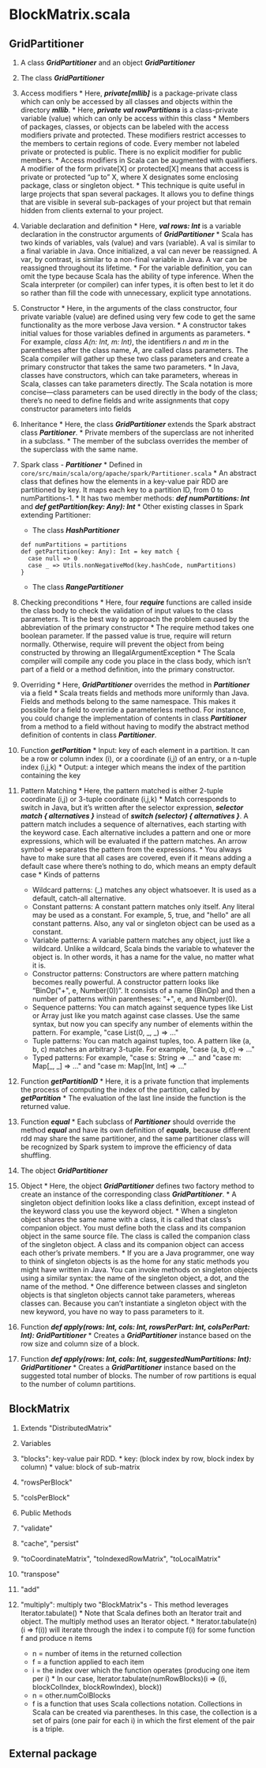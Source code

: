 BlockMatrix.scala
==================

GridPartitioner
---------------

1. A class ***GridPartitioner*** and an object ***GridPartitioner***

2. The class ***GridPartitioner***

  1. Access modifiers
    * Here, ***private[mllib]*** is a package-private class which can only be accessed by all classes and objects within the directory ***mllib***.
	* Here, ***private val rowPartitions*** is a class-private variable (value) which can only be access within this class
	* Members of packages, classes, or objects can be labeled with the access modifiers private and protected. These modifiers restrict accesses to the members to certain regions of code. Every member not labeled private or protected is public. There is no explicit modifier for public members.
	* Access modifiers in Scala can be augmented with qualifiers. A modifier of the form private[X] or protected[X] means that access is private or protected “up to” X, where X designates some enclosing package, class or singleton object.
	* This technique is quite useful in large projects that span several packages. It allows you to define things that are visible in several sub-packages of your project but that remain hidden from clients external to your project.
	
  2. Variable declaration and definition
    * Here, ***val rows: Int*** is a variable declaration in the constructor arguments of ***GridPartitioner***
	* Scala has two kinds of variables, vals (value) and vars (variable). A val is similar to a final variable in Java. Once initialized, a val can never be reassigned. A var, by contrast, is similar to a non-final variable in Java. A var can be reassigned throughout its lifetime.
	* For the variable definition, you can omit the type because Scala has the ability of type inference. When the Scala interpreter (or compiler) can infer types, it is often best to let it do so rather than fill the code with unnecessary, explicit type annotations.
	
  3. Constructor
	* Here, in the arguments of the class constructor, four private variable (value) are defined using very few code to get the same functionality as the more verbose Java version.
	* A constructor takes initial values for those variables defined in arguments as parameters.
	* For example, *class A(n: Int, m: Int)*, the identifiers *n* and *m* in the parentheses after the class name, *A*, are called class parameters. The Scala compiler will gather up these two class parameters and create a primary constructor that takes the same two parameters.
	* In Java, classes have constructors, which can take parameters, whereas in Scala, classes can take parameters directly. The Scala notation is more concise—class parameters can be used directly in the body of the class; there’s no need to define fields and write assignments that copy constructor parameters into fields
  
  4. Inheritance
    * Here, the class ***GridPartitioner*** extends the Spark abstract class ***Partitioner***.
	* Private members of the superclass are not inherited in a subclass.
	* The member of the subclass overrides the member of the superclass with the same name.
  
  5. Spark class - ***Partitioner***
    * Defined in `core/src/main/scala/org/apache/spark/Partitioner.scala`
    * An abstract class that defines how the elements in a key-value pair RDD are partitioned by key. It maps each key to a partition ID, from 0 to numPartitions-1.
    * It has two member methods: ***def numPartitions: Int*** and ***def getPartition(key: Any): Int***
    * Other existing classes in Spark extending Partitioner:
      - The class ***HashPartitioner***
      ```
      def numPartitions = partitions
      def getPartition(key: Any): Int = key match {
        case null => 0
        case _ => Utils.nonNegativeMod(key.hashCode, numPartitions) 
      }
      ```
      - The class ***RangePartitioner***

  6. Checking preconditions
    * Here, four ***require*** functions are called inside the class body to check the validation of input values to the class parameters. Tt is the best way to approach the problem caused by the abbreviation of the primary constructor
    * The require method takes one boolean parameter. If the passed value is true, require will return normally. Otherwise, require will prevent the object from being constructed by throwing an IllegalArgumentException
    * The Scala compiler will compile any code you place in the class body, which isn’t part of a field or a method definition, into the primary constructor.
	
  7. Overriding
    * Here, ***GridPartitioner*** overrides the method in ***Partitioner*** via a field
	* Scala treats fields and methods more uniformly than Java. Fields and methods belong to the same namespace. This makes it possible for a field to override a parameterless method. For instance, you could change the implementation of contents in class ***Partitioner*** from a method to a field without having to modify the abstract method definition of contents in class ***Partitioner***.
	
  8. Function ***getPartition***
    * Input: key of each element in a partition. It can be a row or column index (i), or a coordinate (i,j) of an entry, or a n-tuple index (i,j,k)
    * Output: a integer which means the index of the partition containing the key
	
  9. Pattern Matching
    * Here, the pattern matched is either 2-tuple coordinate (i,j) or 3-tuple coordinate (i,j,k)
    * Match corresponds to switch in Java, but it’s written after the selector expression, ***selector match { alternatives }*** instead of ***switch (selector) { alternatives }***. A pattern match includes a sequence of alternatives, each starting with the keyword case. Each alternative includes a pattern and one or more expressions, which will be evaluated if the pattern matches. An arrow symbol => separates the pattern from the expressions.
    * You always have to make sure that all cases are covered, even if it means adding a default case where there’s nothing to do, which means an empty default case
    * Kinds of patterns
      - Wildcard patterns:  (_) matches any object whatsoever. It is used as a default, catch-all alternative.
      - Constant patterns: A constant pattern matches only itself. Any literal may be used as a constant. For example, 5, true, and "hello" are all constant patterns. Also, any val or singleton object can be used as a constant.
      - Variable patterns: A variable pattern matches any object, just like a wildcard. Unlike a wildcard, Scala binds the variable to whatever the object is. In other words, it has a name for the value, no matter what it is.
      - Constructor patterns: Constructors are where pattern matching becomes really powerful. A constructor pattern looks like “BinOp("+", e, Number(0))”. It consists of a name (BinOp) and then a number of patterns within parentheses: "+", e, and Number(0).
      - Sequence patterns: You can match against sequence types like List or Array just like you match against case classes. Use the same syntax, but now you can specify any number of elements within the pattern. For example, "case List(0, _, _) => ..."
	  - Tuple patterns: You can match against tuples, too. A pattern like (a, b, c) matches an arbitrary 3-tuple. For example, "case (a, b, c) => ..."
	  - Typed patterns: For example, "case s: String => ..." and "case m: Map[_, _] => ..." and "case m: Map[Int, Int] => ..."
	  
  10. Function ***getPartitionID***
    * Here, it is a private function that implements the process of computing the index of the partition, called by ***getPartition***
	* The evaluation of the last line inside the function is the returned value.
	
  11. Function ***equal***
    * Each subclass of ***Partitioner*** should override the method ***equal*** and have its own definition of ***equals***, because different rdd may share the same partitioner, and the same partitioner class will be recognized by Spark system to improve the efficiency of data shuffling.

3. The object ***GridPartitioner***

  1. Object
    * Here, the object ***GridPartitioner*** defines two factory method to create an instance of the corresponding class ***GridPartitioner***.
    * A singleton object definition looks like a class definition, except instead of the keyword class you use the keyword object.
    * When a singleton object shares the same name with a class, it is called that class’s companion object. You must define both the class and its companion object in the same source file. The class is called the companion class of the singleton object. A class and its companion object can access each other’s private members.
    * If you are a Java programmer, one way to think of singleton objects is as the home for any static methods you might have written in Java. You can invoke methods on singleton objects using a similar syntax: the name of the singleton object, a dot, and the name of the method.
	* One difference between classes and singleton objects is that singleton objects cannot take parameters, whereas classes can. Because you can’t instantiate a singleton object with the new keyword, you have no way to pass parameters to it.
	
  2. Function ***def apply(rows: Int, cols: Int, rowsPerPart: Int, colsPerPart: Int): GridPartitioner***
    * Creates a ***GridPartitioner*** instance based on the row size and column size of a block.

  3. Function ***def apply(rows: Int, cols: Int, suggestedNumPartitions: Int): GridPartitioner***
    * Creates a ***GridPartitioner*** instance based on the suggested total number of blocks. The number of row partitions is equal to the number of column partitions.

BlockMatrix
-----------

1. Extends "DistributedMatrix"
  
2. Variables
  1. "blocks": key-value pair RDD.
    * key: (block index by row, block index by column)
    * value: block of sub-matrix
  2. "rowsPerBlock"
  3. "colsPerBlock"
	
3. Public Methods
  1. "validate"
  2. "cache", "persist"
  3. "toCoordinateMatrix", "toIndexedRowMatrix", "toLocalMatrix"
  4. "transpose"
  5. "add"
  6. "multiply": multiply two "BlockMatrix"s - This method leverages Iterator.tabulate()
    * Note that Scala defines both an Iterator trait and object. The multiply method uses an Iterator object. 
    * Iterator.tabulate(n)(i => f(i)) will iterate through the index i to compute f(i) for some function f and produce n items
      - n = number of items in the returned collection
      - f = a function applied to each item
      - i = the index over which the function operates (producing one item per i)
    * In our case, Iterator.tabulate(numRowBlocks)(i => ((i, blockColIndex, blockRowIndex), block))
      - n = other.numColBlocks
      - f is a function that uses Scala collections notation. Collections in Scala can be created via parentheses. In this case, the collection is a set of pairs (one pair for each i) in which the first element of the pair is a triple. 

External package
----------------

